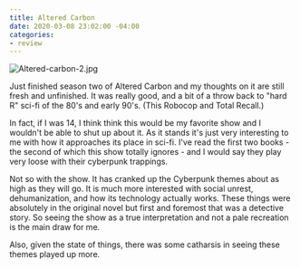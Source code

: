 ```yaml
---
title: Altered Carbon
date: 2020-03-08 23:02:00 -04:00
categories:
- review
---
```


![Altered-carbon-2.jpg](/uploads/Altered-carbon-2.jpg)

Just finished season two of Altered Carbon and my thoughts on it are still fresh and unfinished.  It was really good, and a bit of a throw back to "hard R" sci-fi of the 80's and early 90's.  (This Robocop and Total Recall.) 

In fact, if I was 14, I think think this would be my favorite show and I wouldn't be able to shut up about it.  As it stands it's just very interesting to me with how it approaches its place in sci-fi. I've read the first two books - the second of which this show totally ignores - and I would say they play very loose with their cyberpunk trappings.  

Not so with the show.  It has cranked up the Cyberpunk themes about as high as they will go.  It is much more interested with social unrest, dehumanization, and how its technology actually works. These things were absolutely in the original novel but first and foremost that was a detective story. So seeing the show as a true interpretation and not a pale recreation is the main draw for me. 

Also, given the state of things, there was some catharsis in seeing these themes played up more.